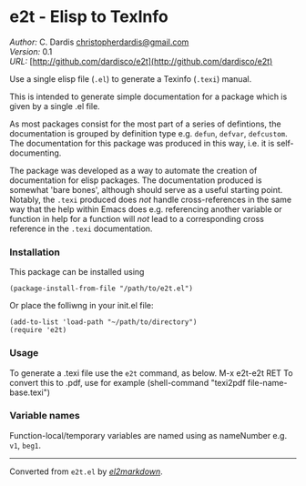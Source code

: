 # e2t - Elisp to TexInfo

*Author:* C. Dardis <christopherdardis@gmail.com><br>
*Version:* 0.1<br>
*URL:* [http://github.com/dardisco/e2t](http://github.com/dardisco/e2t)<br>

Use a single elisp file (`.el`) to generate
a Texinfo (`.texi`) manual.
 
This is intended to generate simple documentation for a package
which is given by a single .el file.

As most packages consist for the most part of a series of
defintions, the documentation is grouped by definition type e.g.
`defun`, `defvar`, `defcustom`. The documentation for this
package was produced in this way, i.e. it is self-documenting.

The package was developed as a way to automate the creation
of documentation for elisp packages. The documentation produced is
somewhat 'bare bones', although should serve as a useful
starting point.
Notably, the `.texi` produced does *not* handle cross-references
in the same way that the help within Emacs does e.g.
referencing another variable or function in help for a function
will *not* lead to a corresponding cross reference in
the `.texi` documentation.

### Installation

This package can be installed using

    (package-install-from-file "/path/to/e2t.el")

Or place the folliwng in your init.el file:

    (add-to-list 'load-path "~/path/to/directory")
    (require 'e2t)

### Usage

To generate a .texi file use the `e2t` command, as below.
    M-x e2t-e2t RET
To convert this to .pdf, use for example
(shell-command "texi2pdf file-name-base.texi")

### Variable names

Function-local/temporary variables are named using
as nameNumber e.g. `v1`, `beg1`.



---
Converted from `e2t.el` by [*el2markdown*](https://github.com/Lindydancer/el2markdown).
